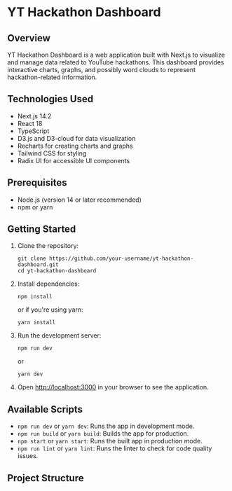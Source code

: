 # YT Hackathon Dashboard

## Overview

YT Hackathon Dashboard is a web application built with Next.js to visualize and manage data related to YouTube hackathons. This dashboard provides interactive charts, graphs, and possibly word clouds to represent hackathon-related information.

## Technologies Used

- Next.js 14.2
- React 18
- TypeScript
- D3.js and D3-cloud for data visualization
- Recharts for creating charts and graphs
- Tailwind CSS for styling
- Radix UI for accessible UI components

## Prerequisites

- Node.js (version 14 or later recommended)
- npm or yarn

## Getting Started

1. Clone the repository:

   ```
   git clone https://github.com/your-username/yt-hackathon-dashboard.git
   cd yt-hackathon-dashboard
   ```

2. Install dependencies:

   ```
   npm install
   ```

   or if you're using yarn:

   ```
   yarn install
   ```

3. Run the development server:

   ```
   npm run dev
   ```

   or

   ```
   yarn dev
   ```

4. Open [http://localhost:3000](http://localhost:3000) in your browser to see the application.

## Available Scripts

- `npm run dev` or `yarn dev`: Runs the app in development mode.
- `npm run build` or `yarn build`: Builds the app for production.
- `npm start` or `yarn start`: Runs the built app in production mode.
- `npm run lint` or `yarn lint`: Runs the linter to check for code quality issues.

## Project Structure

